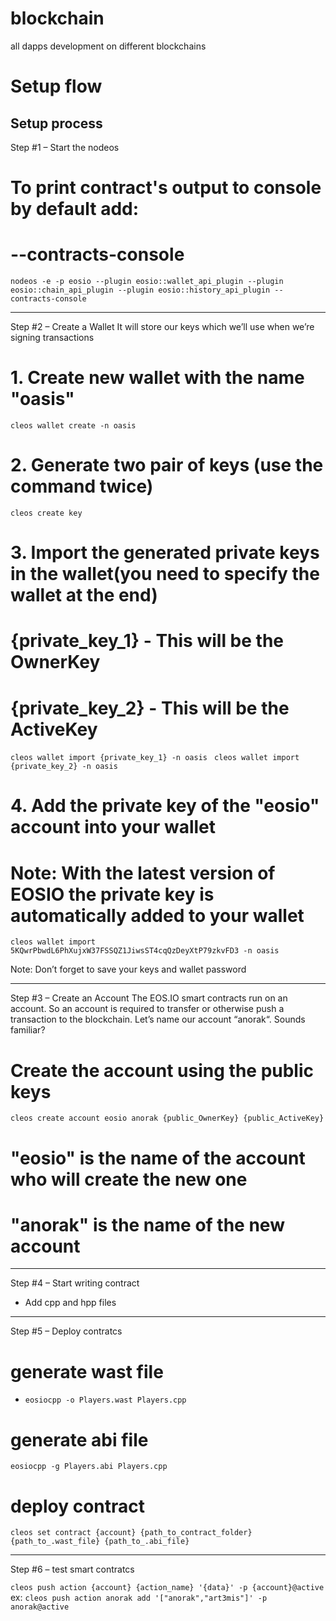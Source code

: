 # blockchain
all dapps development on different blockchains

# Setup flow
Setup process
----------------------------------------------------------------------------
Step #1 – Start the nodeos
# To print contract's output to console by default add:
# --contracts-console

`nodeos -e -p eosio --plugin eosio::wallet_api_plugin --plugin eosio::chain_api_plugin --plugin eosio::history_api_plugin --contracts-console`

----------------------------------------------------------------------------
Step #2 – Create a Wallet
It will store our keys which we’ll use when we’re signing transactions

# 1. Create new wallet with the name "oasis"
`cleos wallet create -n oasis`

# 2. Generate two pair of keys (use the command twice)
`cleos create key`

# 3. Import the generated private keys in the wallet(you need to specify the wallet at the end)
# {private_key_1} - This will be the OwnerKey
# {private_key_2} - This will be the ActiveKey
`cleos wallet import {private_key_1} -n oasis `
`cleos wallet import {private_key_2} -n oasis`

# 4. Add the private key of the "eosio" account into your wallet
# Note: With the latest version of EOSIO the private key is automatically added to your wallet
`cleos wallet import 5KQwrPbwdL6PhXujxW37FSSQZ1JiwsST4cqQzDeyXtP79zkvFD3 -n oasis`

Note: Don’t forget to save your keys and wallet password

----------------------------------------------------------------------------
Step #3 – Create an Account
The EOS.IO smart contracts run on an account. So an account is required to transfer or otherwise push a transaction to the blockchain. Let’s name our account “anorak“. Sounds familiar?

# Create the account using the public keys
`cleos create account eosio anorak {public_OwnerKey} {public_ActiveKey}`

# "eosio" is the name of the account who will create the new one
# "anorak" is the name of the new account

----------------------------------------------------------------------------
Step #4 – Start writing contract

* Add cpp and hpp files

----------------------------------------------------------------------------
Step #5 – Deploy contratcs

# generate wast file
* `eosiocpp -o Players.wast Players.cpp`
# generate abi file
`eosiocpp -g Players.abi Players.cpp`
# deploy contract
`cleos set contract {account} {path_to_contract_folder} {path_to_.wast_file} {path_to_.abi_file}`

----------------------------------------------------------------------------
Step #6 – test smart contratcs

`cleos push action {account} {action_name} '{data}' -p {account}@active`
ex: `cleos push action anorak add '["anorak","art3mis"]' -p anorak@active`


